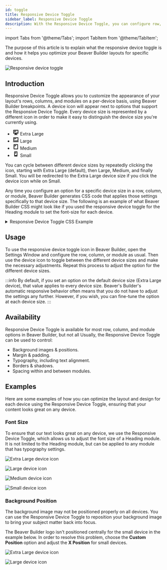 ```yaml
---
id: toggle
title: Responsive Device Toggle
sidebar_label: Responsive Device Toggle
description: With the Responsive Device Toggle, you can configure row, column, and module options according to the size of the device.
---
```


import Tabs from '@theme/Tabs';
import TabItem from '@theme/TabItem';

The purpose of this article is to explain what the responsive device toggle is and how it helps you optimize your Beaver Builder layouts for specific devices.

![Responsive device toggle](/img/beaver-builder/responsive-design--responsive-toggle--1.jpg)

## Introduction

Responsive Device Toggle allows you to customize the appearance of your layout's rows, columns, and modules on a per-device basis, using Beaver Builder breakpoints. A device icon will appear next to options that support the Responsive Device Toggle. Every device size is represented by a different icon in order to make it easy to distinguish the device size you're currently using. 

<ul className="dashicons-list">
  <li><span><svg xmlns="http://www.w3.org/2000/svg" width="20" height="20" viewBox="0 0 20 20"><path fill="currentColor" d="M3 2h14c.55 0 1 .45 1 1v10c0 .55-.45 1-1 1h-5v2h2c.55 0 1 .45 1 1v1H5v-1c0-.55.45-1 1-1h2v-2H3c-.55 0-1-.45-1-1V3c0-.55.45-1 1-1zm13 9V4H4v7h12zM5 5h9L5 9V5z"/></svg></span> <span>Extra Large</span></li>
  <li><span><svg xmlns="http://www.w3.org/2000/svg" width="20" height="20" viewBox="0 0 20 20"><path fill="currentColor" d="M3 3h14c.6 0 1 .4 1 1v10c0 .6-.4 1-1 1H3c-.6 0-1-.4-1-1V4c0-.6.4-1 1-1zm13 2H4v8h12V5zm-3 1H5v4zm6 11v-1H1v1c0 .6.5 1 1.1 1h15.8c.6 0 1.1-.4 1.1-1z"/></svg></span> <span>Large</span></li>
  <li><span><svg xmlns="http://www.w3.org/2000/svg" width="20" height="20" viewBox="0 0 20 20"><path fill="currentColor" d="M4 2h12c.55 0 1 .45 1 1v14c0 .55-.45 1-1 1H4c-.55 0-1-.45-1-1V3c0-.55.45-1 1-1zm11 14V4H5v12h10zM6 5h6l-6 5V5z"/></svg></span> <span>Medium</span></li>
  <li><span><svg xmlns="http://www.w3.org/2000/svg" width="20" height="20" viewBox="0 0 20 20"><path fill="currentColor" d="M6 2h8c.55 0 1 .45 1 1v14c0 .55-.45 1-1 1H6c-.55 0-1-.45-1-1V3c0-.55.45-1 1-1zm7 12V4H7v10h6zM8 5h4l-4 5V5z"/></svg></span> <span>Small</span></li>
</ul>

You can cycle between different device sizes by repeatedly clicking the icon, starting with Extra Large (default), then Large, Medium, and finally Small. You will be redirected to the Extra Large device size if you click the device icon while on Small.

Any time you configure an option for a specific device size in a row, column, or module, Beaver Builder generates CSS code that applies those settings specifically to that device size. The following is an example of what Beaver Builder CSS might look like if you used the responsive device toggle for the Heading module to set the font-size for each device.

<details><summary>Responsive Device Toggle CSS Example</summary>

```css
/* Extra Large (default) */
.fl-module-heading .fl-heading {
 font-size: 60px;
}

/* Large device breakpoint */
@media(max-width: 1200px) {
 .fl-module-heading .fl-heading {
  font-size: 50px;
 }
}

/* Medium device breakpoint */
@media(max-width: 992px) {
 .fl-module-heading .fl-heading {
  font-size: 40px;
 }
}

/* Small device breakpoint */
@media(max-width: 768px) {
 .fl-module-heading .fl-heading {
  font-size: 30px;
 }
}
```

</details>

## Usage

To use the responsive device toggle icon in Beaver Builder, open the Settings Window and configure the row, column, or module as usual. Then use the device icon to toggle between the different device sizes and make the necessary adjustments. Repeat this process to adjust the option for the different device sizes.

:::info
By default, if you set an option on the default device size (Extra Large device), that value applies to every device size. Beaver's Builder's automatic responsive behavior often means that you do not have to adjust the settings any further. However, if you wish, you can fine-tune the option at each device size.
:::

## Availability

Responsive Device Toggle is available for most row, column, and module options in Beaver Builder, but not all Usually, the Responsive Device Toggle can be used to control:

* Background images & positions.
* Margin & padding.
* Typography, including text alignment.
* Borders & shadows.
* Spacing within and between modules.

## Examples

Here are some examples of how you can optimize the layout and design for each device using the Responsive Device Toggle, ensuring that your content looks great on any device.

### Font Size

To ensure that our text looks great on any device, we use the Responsive Device Toggle, which allows us to adjust the font size of a Heading module. It is not limited to the Heading module, but can be applied to any module that has typography settings.

<Tabs>
<TabItem value="extra-large" label="Extra Large device" default>

![Extra Large device icon](/img/beaver-builder/responsive-design--responsive-toggle--2.jpg)

</TabItem>
<TabItem value="large" label="Large device">

![Large device icon](/img/beaver-builder/responsive-design--responsive-toggle--3.jpg)

</TabItem>
<TabItem value="medium" label="Medium device">

![Medium device icon](/img/beaver-builder/responsive-design--responsive-toggle--4.jpg)

</TabItem>
<TabItem value="small" label="Small device">

![Small device icon](/img/beaver-builder/responsive-design--responsive-toggle--5.jpg)

</TabItem>
</Tabs>

### Background Position

The background image may not be positioned properly on all devices. You can use the Responsive Device Toggle to reposition your background image to bring your subject matter back into focus.

The Beaver Builder logo isn't positioned centrally for the small device in the example below. In order to resolve this problem, choose the **Custom Position** option and adjust the **X Position** for small devices.

<Tabs>
<TabItem value="backgroundposition-before" label="Before" default>

![Extra Large device icon](/img/beaver-builder/responsive-design--responsive-toggle--7.jpg)

</TabItem>
<TabItem value="backgroundposition-after" label="After">

![Large device icon](/img/beaver-builder/responsive-design--responsive-toggle--8.jpg)

</TabItem>
</Tabs>
